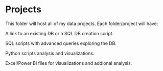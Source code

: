 # Projects
This folder will host all of my data projects.
Each folder/project will have:

A link to an existing DB or a SQL DB creation script.

SQL scripts with advanced queries exploring the DB.

Python scripts analysis and visualizations.

Excel/Power BI files for visualizations and addional analysis.


